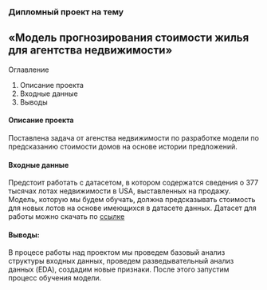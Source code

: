 ### Дипломный проект на тему 
## «Модель прогнозирования стоимости жилья для агентства недвижимости»


Оглавление
1. Описание проекта
2. Входные данные
3. Выводы

#### Описание проекта
Поставлена задача от агенства недвижимости по разработке модели по предсказанию стоимости домов на основе истории предложений.

#### Входные данные
Предстоит работать с датасетом, в котором содержатся сведения о 377 тысячах лотах недвижимости в USA, выставленных на продажу. Модель, которую мы будем обучать, должна предсказывать стоимость для новых лотов на основе имеющихся в датасете данных.
Датасет для работы можно скачать по [ссылке](https://drive.google.com/file/d/11-ZNNIdcQ7TbT8Y0nsQ3Q0eiYQP__NIW/view?usp=share_link)

#### Выводы:
В процесе работы над проектом мы проведем базовый анализ структуры входных данных, проведем разведывательный анализ данных (EDA), создадим новые признаки. После этого запустим процесс обучения модели.
